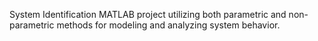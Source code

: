 System Identification
MATLAB project utilizing both parametric and non-parametric methods for modeling and analyzing system behavior.

